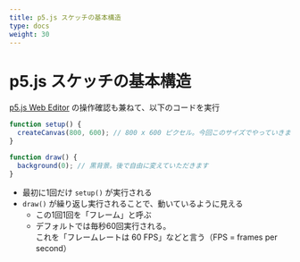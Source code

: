 ```yaml
---
title: p5.js スケッチの基本構造
type: docs
weight: 30
---
```


# p5.js スケッチの基本構造

[p5.js Web Editor](https://editor.p5js.org/) の操作確認も兼ねて、以下のコードを実行

```javascript
function setup() {
  createCanvas(800, 600); // 800 x 600 ピクセル。今回このサイズでやっていきます
}

function draw() {
  background(0); // 黒背景。後で自由に変えていただきます
}
```

- 最初に1回だけ `setup()` が実行される
- `draw()` が繰り返し実行されることで、動いているように見える
  - この1回1回を「フレーム」と呼ぶ
  - デフォルトでは毎秒60回実行される。  
これを「フレームレートは 60 FPS」などと言う（FPS = frames per second）